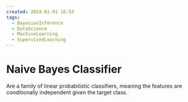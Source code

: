 ```yaml
---
created: 2024-01-01 16:53
tags:
  - BayesianInference
  - DataScience
  - MachineLearning
  - SupervisedLearning
---
```


# Naive Bayes Classifier

Are a family of linear probabilistic classifiers, meaning the features are conditionally independent given the target class.
